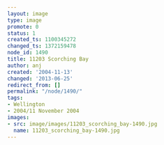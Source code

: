 ```yaml
---
layout: image
type: image
promote: 0
status: 1
created_ts: 1100345272
changed_ts: 1372159478
node_id: 1490
title: 11203 Scorching Bay
author: anj
created: '2004-11-13'
changed: '2013-06-25'
redirect_from: []
permalink: "/node/1490/"
tags:
- Wellington
- 2004/11 November 2004
images:
- src: image/images/11203_scorching_bay-1490.jpg
  name: 11203_scorching_bay-1490.jpg
---
```


